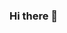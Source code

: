 ### Hi there 👋

<!--
**kdtabuso-tip/kdtabuso-tip** is a ✨ _special_ ✨ repository because its `README.md` (this file) appears on your GitHub profile.

My name is Klaire Danes F. Tabuso
I am a 3rd year student
My interests is travelling, singing, and computers
My email address is qkdftabuso@tip.edu.ph
I am using an Acer Laptop with an i5 processor
-->
